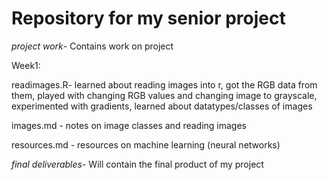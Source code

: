 # Repository for my senior project

*project work*- Contains work on project

Week1: 

readimages.R- learned about reading images into r, got the RGB data from them, played with changing RGB values and changing image to grayscale, experimented with gradients, learned about datatypes/classes of images

images.md - notes on image classes and reading images

resources.md - resources on machine learning (neural networks)



*final deliverables*- Will contain the final product of my project